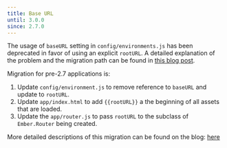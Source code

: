 ```yaml
---
title: Base URL
until: 3.0.0
since: 2.7.0
---
```



The usage of `baseURL` setting in `config/environments.js` has been deprecated in favor of using
an explicit `rootURL`. A detailed explanation of the problem and the migration path can be found in
[this blog post](/blog/2016/04/28/baseURL.html).

Migration for pre-2.7 applications is:

1. Update `config/environment.js` to remove reference to `baseURL` and update to `rootURL`.
2. Update `app/index.html` to add `{{rootURL}}` a the beginning of all assets that are loaded.
3. Update the `app/router.js` to pass `rootURL` to the subclass of `Ember.Router` being created.

More detailed descriptions of this migration can be found on the blog: [here](/blog/2016/04/28/baseURL.html)
